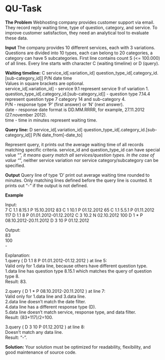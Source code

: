 # QU-Task

<b>The Problem</b>
Webhosting company provides customer support via email. They record reply waiting time,
type of question, category, and service. To improve customer satisfaction, they need an
analytical tool to evaluate these data.

<b>Input</b>
The company provides 10 different services, each with 3 variations. Questions are divided into
10 types, each can belong to 20 categories, a category can have 5 subcategories.
First line contains count S (<= 100.000) of all lines.
Every line starts with character C (waiting timeline) or D (query).

<b>Waiting timeline:</b>
C service_id[.variation_id] question_type_id[.category_id.[sub-category_id]] P/N date time</br>
Values in square brackets are optional.</br>
service_id[.variation_id] - service 9.1 represent service 9 of variation 1.</br>
question_type_id[.category_id.[sub-category_id]] - question type 7.14.4 represent question type 7
category 14 and sub-category 4.</br>
P/N - response type ‘P’ (first answer) or ‘N’ (next answer).</br>
date - response date format is DD.MM.RRRR, for example, 27.11.2012 (27.november 2012).</br>
time - time in minutes represent waiting time.</br>

<b>Query line:</b>
D service_id[.variation_id] question_type_id[.category_id.[sub-category_id]] P/N date_from[-date_to]</br>

Represent query, it prints out the average waiting time of all records matching specific criteria.
service_id and question_type_id can have special value “*”, it means query match all
services/question types. In the case of value “*”, neither service variation nor service
category/subcategory can be specified.

<b>Output</b>
Query line of type ‘D’ print out average waiting time rounded to minutes.
Only matching lines defined before the query line is counted.
It prints out “-” if the output is not defined.

<b>Example</b>

Input:</br>
7
C 1.1 8.15.1 P 15.10.2012 83
C 1 10.1 P 01.12.2012 65
C 1.1 5.5.1 P 01.11.2012 117
D 1.1 8 P 01.01.2012-01.12.2012
C 3 10.2 N 02.10.2012 100
D 1 * P 08.10.2012-20.11.2012
D 3 10 P 01.12.2012

Output:</br>
83</br>
100</br>
-</br>

Explanation:</br>
1.query ( D 1.1 8 P 01.01.2012-01.12.2012 ) at line 5:</br>
Valid only for 1.data line, because others have different question type.</br>
1.data line has question type 8.15.1 which matches the query of question type 8.</br>
Result: 83.</br>

2.query ( D 1 * P 08.10.2012-20.11.2012 ) at line 7:</br>
Valid only for 1.data line and 3.data line.</br>
2.data line doesn’t match the date filter.</br>
4.data line has a different response type (D).</br>
5.data line doesn’t match service, response type, and data filter.</br>
Result: (83+117)/2=100.</br>

3.query ( D 3 10 P 01.12.2012 ) at line 8:</br>
Doesn’t match any data line.</br>
Result: “-”.</br>

<b>Solution:</b> Your solution must be optimized for readability, flexibility, and good maintenance of source
code.
